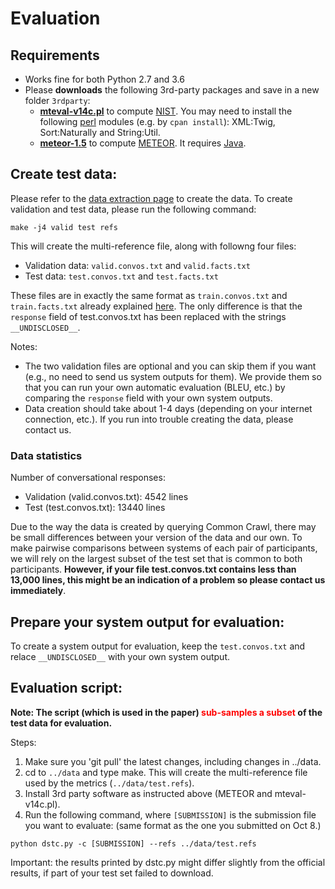 # Evaluation

## Requirements
* Works fine for both Python 2.7 and 3.6
* Please **downloads** the following 3rd-party packages and save in a new folder `3rdparty`:
	* [**mteval-v14c.pl**](https://goo.gl/YUFajQ) to compute [NIST](http://www.mt-archive.info/HLT-2002-Doddington.pdf). You may need to install the following [perl](https://www.perl.org/get.html) modules (e.g. by `cpan install`): XML:Twig, Sort:Naturally and String:Util.
	* [**meteor-1.5**](http://www.cs.cmu.edu/~alavie/METEOR/download/meteor-1.5.tar.gz) to compute [METEOR](http://www.cs.cmu.edu/~alavie/METEOR/index.html). It requires [Java](https://www.java.com/en/download/help/download_options.xml).


## Create test data:

Please refer to the [data extraction page](https://github.com/qkaren/converse_reading_cmr/tree/master/data) to create the data. To create validation and test data, please run the following command:

```make -j4 valid test refs```

This will create the multi-reference file, along with followng four files:

* Validation data: ``valid.convos.txt`` and ``valid.facts.txt``
* Test data: ``test.convos.txt`` and ``test.facts.txt``

These files are in exactly the same format as ``train.convos.txt`` and ``train.facts.txt`` already explained [here](https://github.com/qkaren/converse_reading_cmr/tree/master/data). The only difference is that the ``response`` field of test.convos.txt has been replaced with the strings ``__UNDISCLOSED__``.

Notes: 
* The two validation files are optional and you can skip them if you want (e.g., no need to send us system outputs for them). We provide them so that you can run your own automatic evaluation (BLEU, etc.) by comparing the ``response`` field with your own system outputs. 
* Data creation should take about 1-4 days (depending on your internet connection, etc.). If you run into trouble creating the data, please contact us.

### Data statistics

Number of conversational responses: 
* Validation (valid.convos.txt): 4542 lines
* Test (test.convos.txt): 13440 lines

Due to the way the data is created by querying Common Crawl, there may be small differences between your version of the data and our own. To make pairwise comparisons between systems of each pair of participants, we will rely on the largest subset of the test set that is common to both participants.  **However, if your file test.convos.txt contains less than 13,000 lines, this might be an indication of a problem so please contact us immediately**.

## Prepare your system output for evaluation:

To create a system output for evaluation, keep the ``test.convos.txt`` and relace ``__UNDISCLOSED__`` with your own system output.

## Evaluation script:

**Note: The script (which is used in the paper) <span style="color: red">  sub-samples a subset </span>of the test data for evaluation.**

Steps:
1) Make sure you 'git pull' the latest changes, including changes in ../data.
2) cd to `../data` and type make. This will create the multi-reference file used by the metrics (`../data/test.refs`).
3) Install 3rd party software as instructed above (METEOR and mteval-v14c.pl).
5) Run the following command, where `[SUBMISSION]` is the submission file you want to evaluate: (same format as the one you submitted on Oct 8.)
```
python dstc.py -c [SUBMISSION] --refs ../data/test.refs
```

Important: the results printed by dstc.py might differ slightly from the official results, if part of your test set failed to download.
